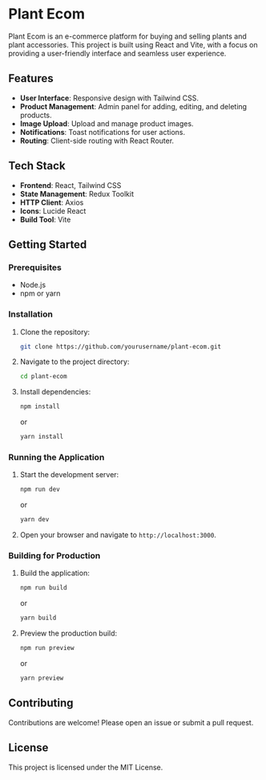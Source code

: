 # Plant Ecom

Plant Ecom is an e-commerce platform for buying and selling plants and plant accessories. This project is built using React and Vite, with a focus on providing a user-friendly interface and seamless user experience.

## Features

- **User Interface**: Responsive design with Tailwind CSS.
- **Product Management**: Admin panel for adding, editing, and deleting products.
- **Image Upload**: Upload and manage product images.
- **Notifications**: Toast notifications for user actions.
- **Routing**: Client-side routing with React Router.

## Tech Stack

- **Frontend**: React, Tailwind CSS
- **State Management**: Redux Toolkit
- **HTTP Client**: Axios
- **Icons**: Lucide React
- **Build Tool**: Vite

## Getting Started

### Prerequisites

- Node.js
- npm or yarn

### Installation

1. Clone the repository:
    ```sh
    git clone https://github.com/yourusername/plant-ecom.git
    ```
2. Navigate to the project directory:
    ```sh
    cd plant-ecom
    ```
3. Install dependencies:
    ```sh
    npm install
    ```
    or
    ```sh
    yarn install
    ```

### Running the Application

1. Start the development server:
    ```sh
    npm run dev
    ```
    or
    ```sh
    yarn dev
    ```
2. Open your browser and navigate to `http://localhost:3000`.

### Building for Production

1. Build the application:
    ```sh
    npm run build
    ```
    or
    ```sh
    yarn build
    ```
2. Preview the production build:
    ```sh
    npm run preview
    ```
    or
    ```sh
    yarn preview
    ```

## Contributing

Contributions are welcome! Please open an issue or submit a pull request.

## License

This project is licensed under the MIT License.